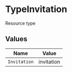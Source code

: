 # TypeInvitation

Resource type


## Values

| Name         | Value        |
| ------------ | ------------ |
| `Invitation` | invitation   |